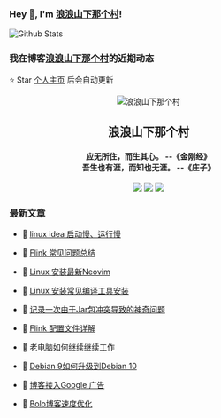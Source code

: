 ### Hey 👋, I'm [浪浪山下那个村](https://www/zeekling.cn)! 

![Github Stats](https://github-readme-stats-zeekling.vercel.app/api?username=zeekling&show_icons=true) 

### 我在博客[浪浪山下那个村](https://www/zeekling.cn)的近期动态
⭐️ Star [个人主页](https://github.com/zeekling) 后会自动更新

<p align="center"><img alt="浪浪山下那个村" src="https://pan.zeekling.cn/zeekling/blog/logo.th.png"></p><h2 align="center"> 浪浪山下那个村 </h2>

<h4 align="center">应无所住，而生其心。 --《金刚经》<br>吾生也有涯，而知也无涯。 --《庄子》</h4>
<p align="center"><a title="浪浪山下那个村" target="_blank" href="https://github.com/zeekling/zeekling"><img src="https://img.shields.io/github/last-commit/zeekling/zeekling.svg?style=flat-square&color=FF9900"></a>
<a title="GitHub repo size in bytes" target="_blank" href="https://github.com/zeekling/zeekling"><img src="https://img.shields.io/github/repo-size/zeekling/zeekling.svg?style=flat-square"></a>
<a title="Hits" target="_blank" href="https://github.com/zeekling/hits"><img src="https://hits.b3log.org/zeekling/zeekling.svg"></a></p>

### 最新文章

* 📝 [linux idea 启动慢、运行慢](https://www.zeekling.cn/articles/2023/07/15/1689392069862.html) 
 
* 📝 [Flink 常见问题总结](https://www.zeekling.cn/articles/2023/07/01/1688213561971.html) 
 
* 📝 [Linux 安装最新Neovim](https://www.zeekling.cn/articles/2023/05/10/1683649298217.html) 
 
* 📝 [Linux 安装常见编译工具安装](https://www.zeekling.cn/articles/2023/05/29/1685370053201.html) 
 
* 📝 [记录一次由于Jar包冲突导致的神奇问题](https://www.zeekling.cn/articles/2023/05/22/1684770196686.html) 
 
* 📝 [Flink 配置文件详解](https://www.zeekling.cn/articles/2020/05/02/1588432985627.html) 
 
* 📝 [老电脑如何继续继续工作](https://www.zeekling.cn/articles/2023/05/12/1684082161982.html) 
 
* 📝 [Debian 9如何升级到Debian 10](https://www.zeekling.cn/articles/2023/05/12/1683823152718.html) 
 
* 📝 [博客接入Google 广告](https://www.zeekling.cn/articles/2019/12/10/1575989964574.html) 
 
* 📝 [Bolo博客速度优化](https://www.zeekling.cn/articles/2023/04/24/1682266164003.html) 
 




